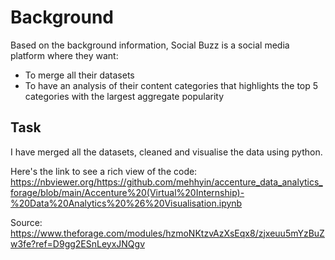 # Background 

Based on the background information, Social Buzz is a social media platform where they want:

- To merge all their datasets
- To have an analysis of their content categories that highlights the top 5 categories with the largest aggregate popularity

## Task
I have merged all the datasets, cleaned and visualise the data using python.

Here's the link to see a rich view of the code: https://nbviewer.org/https://github.com/mehhyin/accenture_data_analytics_forage/blob/main/Accenture%20(Virtual%20Internship)-%20Data%20Analytics%20%26%20Visualisation.ipynb

Source: https://www.theforage.com/modules/hzmoNKtzvAzXsEqx8/zjxeuu5mYzBuZw3fe?ref=D9gg2ESnLeyxJNQgv
